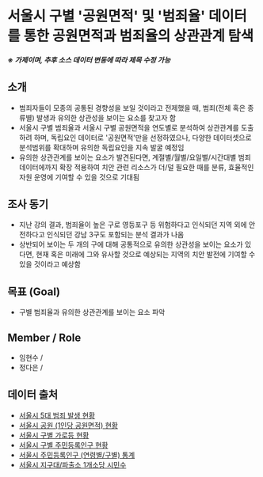 # 서울시 구별 '공원면적' 및 '범죄율' 데이터를 통한 공원면적과 범죄율의 상관관계 탐색
##### ※ 가제이며, 추후 소스 데이터 변동에 따라 제목 수정 가능
## 소개
* 범죄자들이 모종의 공통된 경향성을 보일 것이라고 전제했을 때, 범죄(전체 혹은 종류별) 발생과 유의한 상관성을 보이는 요소를 찾고자 함
* 서울시 구별 범죄율과 서울시 구별 공원면적을 연도별로 분석하여 상관관계를 도출하려 하며, 독립요인 데이터로 '공원면적'만을 선정하였으나, 다양한 데이터셋으로 분석범위를 확대하며 유의한 독립요인을 지속 발굴 예정임
* 유의한 상관관계를 보이는 요소가 발견된다면, 계절별/월별/요일별/시간대별 범죄 데이터에까지 확장 적용하여 치안 관련 리소스가 더/덜 필요한 때를 분류, 효율적인 자원 운영에 기여할 수 있을 것으로 기대됨

## 조사 동기
* 지난 강의 결과, 범죄율이 높은 구로 영등포구 등 위험하다고 인식되던 지역 외에 안전하다고 인식되던 강남 3구도 포함되는 분석 결과가 나옴
* 상반되어 보이는 두 개의 구에 대해 공통적으로 유의한 상관성을 보이는 요소가 있다면, 현재 혹은 미래에 그와 유사할 것으로 예상되는 지역의 치안 발전에 기여할 수 있을 것이라고 예상함

## 목표 (Goal)
* 구별 범죄율과 유의한 상관관계를 보이는 요소 파악

## Member / Role
* 임현수 / 
* 정다은 / 

## 데이터 출처
* [서울시 5대 범죄 발생 현황](http://data.seoul.go.kr/dataList/316/S/2/datasetView.do)
* [서울시 공원 (1인당 공원면적) 현황](http://data.seoul.go.kr/dataList/360/S/2/datasetView.do)
* [서울시 구별 가로등 현황](http://data.seoul.go.kr/dataList/261/S/2/datasetView.do)
* [서울시 구별 주민등록인구 현황](http://data.seoul.go.kr/dataList/419/S/2/datasetView.do)
* [서울시 주민등록인구 (연령별/구별) 통계](http://data.seoul.go.kr/dataList/10718/S/2/datasetView.do)
* [서울시 지구대/파출소 1개소당 시민수](http://data.seoul.go.kr/dataList/528/S/2/datasetView.do)
